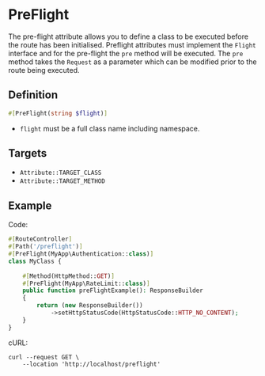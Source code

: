 # PreFlight

The pre-flight attribute allows you to define a class to be executed before the route has been initialised.
Preflight attributes must implement the `Flight` interface and for the pre-flight the `pre` method will be executed.
The `pre` method takes the `Request` as a parameter which can be modified prior to the route being executed.

## Definition
```php
#[PreFlight(string $flight)]
```

- `flight` must be a full class name including namespace.

## Targets

- `Attribute::TARGET_CLASS`
- `Attribute::TARGET_METHOD`

## Example

Code:
```php
#[RouteController]
#[Path('/preflight')]
#[PreFlight(MyApp\Authentication::class)]
class MyClass {
    
    #[Method(HttpMethod::GET)]
    #[PreFlight(MyApp\RateLimit::class)]
    public function preFlightExample(): ResponseBuilder
    {
        return (new ResponseBuilder())
            ->setHttpStatusCode(HttpStatusCode::HTTP_NO_CONTENT);
    }
}
```

cURL:
```shell
curl --request GET \ 
    --location 'http://localhost/preflight'
```
